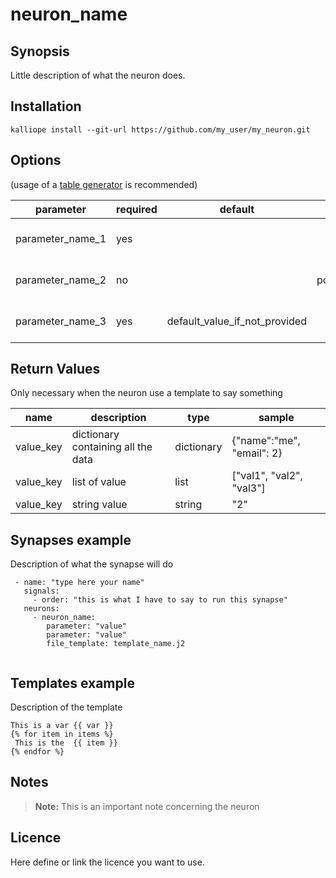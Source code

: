 # neuron_name

## Synopsis

Little description of what the neuron does.

## Installation
```
kalliope install --git-url https://github.com/my_user/my_neuron.git
```

## Options

(usage of a [table generator](http://www.tablesgenerator.com/markdown_tables) is recommended)

| parameter        | required | default                       | choices                           | comments                     |
|------------------|----------|-------------------------------|-----------------------------------|------------------------------|
| parameter_name_1 | yes      |                               |                                   | description of the parameter |
| parameter_name_2 | no       |                               | possible_value_1,possible_value_2 | description of the parameter |
| parameter_name_3 | yes      | default_value_if_not_provided |                                   | description of the parameter |


## Return Values

Only necessary when the neuron use a template to say something

| name      | description                        | type       | sample                    |
|-----------|------------------------------------|------------|---------------------------|
| value_key | dictionary containing all the data | dictionary | {"name":"me", "email": 2} |
| value_key | list of value                      | list       | ["val1", "val2", "val3"]  |
| value_key | string value                       | string     | "2"                       |


## Synapses example

Description of what the synapse will do
```
 - name: "type here your name"
   signals:
     - order: "this is what I have to say to run this synapse"
   neurons:      
     - neuron_name:
        parameter: "value"
        parameter: "value"
        file_template: template_name.j2
    
```

## Templates example 

Description of the template
```
This is a var {{ var }} 
{% for item in items %}
 This is the  {{ item }}  
{% endfor %}
```

## Notes

> **Note:** This is an important note concerning the neuron

## Licence

Here define or link the licence you want to use.
